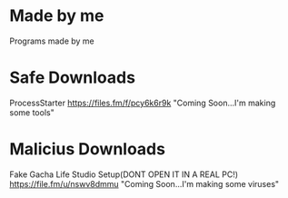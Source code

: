 # Made by me
Programs made by me 

# Safe Downloads

ProcessStarter
 https://files.fm/f/pcy6k6r9k
"Coming Soon...I'm making some tools"

# Malicius Downloads

Fake Gacha Life Studio Setup(DONT OPEN IT IN A REAL PC!)
 https://file.fm/u/nswv8dmmu
"Coming Soon...I'm making some viruses"

